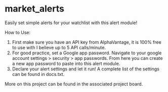 # market_alerts

Easily set simple alerts for your watchlist with this alert module!

How to Use:
1. First make sure you have an API key from AlphaVantage, it is 100% free to use with I believe up to 5 API calls/minute.
2. For good practice, set a Google app password. Navigate to your google account settings > security > app passwords. From here you can create a new app password to paste into this alert module.
3. Declare your alert settings and let it run! A complete list of the settings can be found in docs.txt.


More on this project can be found in the associated project board.
